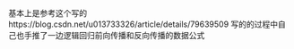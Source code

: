 基本上是参考这个写的https://blog.csdn.net/u013733326/article/details/79639509
写的的过程中自己也手推了一边逻辑回归前向传播和反向传播的数据公式

